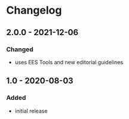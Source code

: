 # Changelog

## 2.0.0 - 2021-12-06

### Changed

- uses EES Tools and new editorial guidelines


## 1.0 - 2020-08-03

### Added

- initial release
